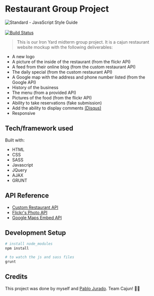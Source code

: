 # Restaurant Group Project
<img src="https://img.shields.io/badge/code_style-standard-brightgreen.svg" alt="Standard - JavaScript Style Guide"></a> <br><br>[![Build Status](https://travis-ci.org/asharnaud/restaurant-group-project.png)](https://travis-ci.org/asharnaud/restaurant-group-project.png)

> This is our Iron Yard midterm group project. It is a cajun restaurant website mockup with the following deliverables:

* A new logo
* A picture of the inside of the restaurant (from the flickr API)
* A feed from their online blog (from the custom restaurant API)
* The daily special (from the custom restaurant API)
* A Google map with the address and phone number listed (from the Google API)
* History of the business
* The menu (from a provided API)
* Pictures of the food (from the flickr API)
* Ability to take reservations (fake submission)
* Add the ability to display comments [(Disqus)](https://disqus.com/)
* Responsive

## Tech/framework used

Built with:
* HTML
* CSS
* SASS
* Javascript
* JQuery
* AJAX
* GRUNT

## API Reference
* [Custom Restaurant API](https://json-data.herokuapp.com/restaurant)
* [Flickr's Photo API](https://www.flickr.com/services/api/)
* [Google Maps Embed API](https://developers.google.com/maps/documentation/embed/)

## Development Setup

```sh
# install node_modules
npm install

# to watch the js and sass files
grunt
```

## Credits

This project was done by myself and [Pablo Jurado](https://github.com/pablo-jurado). Team Cajun!  :fried_shrimp::metal:
